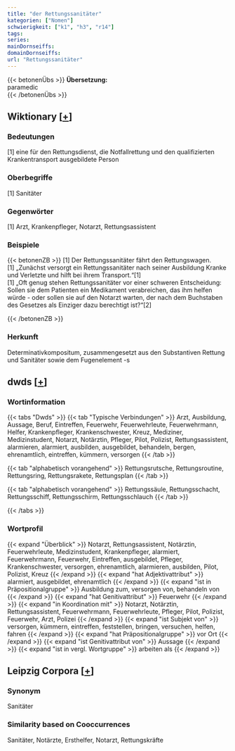```yaml
---
title: "der Rettungssanitäter"
kategorien: ["Nomen"]
schwierigkeit: ["k1", "h3", "r14"]
tags:
series:
mainDornseiffs:
domainDornseiffs:
url: "Rettungssanitäter"
---
```


{{< betonenÜbs >}}
**Übersetzung:**  
paramedic  
{{< /betonenÜbs >}}

## Wiktionary [[+](https://de.wiktionary.org/wiki/Rettungssanitäter)]

### Bedeutungen
[1] eine für den Rettungsdienst, die Notfallrettung und den qualifizierten Krankentransport ausgebildete Person  

### Oberbegriffe
[1] Sanitäter  

### Gegenwörter
[1] Arzt, Krankenpfleger, Notarzt, Rettungsassistent  

### Beispiele
{{< betonenZB >}}
[1] Der Rettungssanitäter fährt den Rettungswagen.  
[1] „Zunächst versorgt ein Rettungssanitäter nach seiner Ausbildung Kranke und Verletzte und hilft bei ihrem Transport.“[1]  
[1] „Oft genug stehen Rettungssanitäter vor einer schweren Entscheidung: Sollen sie dem Patienten ein Medikament verabreichen, das ihm helfen würde - oder sollen sie auf den Notarzt warten, der nach dem Buchstaben des Gesetzes als Einziger dazu berechtigt ist?“[2]  

{{< /betonenZB >}}
### Herkunft
Determinativkompositum, zusammengesetzt aus den Substantiven Rettung und Sanitäter sowie dem Fugenelement -s  



## dwds [[+](https://www.dwds.de/wb/Rettungssanitäter)]

### Wortinformation
{{< tabs "Dwds" >}}
{{< tab "Typische Verbindungen" >}}
Arzt, Ausbildung, Aussage, Beruf, Eintreffen, Feuerwehr, Feuerwehrleute, Feuerwehrmann, Helfer, Krankenpfleger, Krankenschwester, Kreuz, Mediziner, Medizinstudent, Notarzt, Notärztin, Pfleger, Pilot, Polizist, Rettungsassistent, alarmieren, alarmiert, ausbilden, ausgebildet, behandeln, bergen, ehrenamtlich, eintreffen, kümmern, versorgen
{{< /tab >}}

{{< tab "alphabetisch vorangehend" >}}
Rettungsrutsche, Rettungsroutine, Rettungsring, Rettungsrakete, Rettungsplan
{{< /tab >}}

{{< tab "alphabetisch vorangehend" >}}
Rettungssäule, Rettungsschacht, Rettungsschiff, Rettungsschirm, Rettungsschlauch
{{< /tab >}}

{{< /tabs >}}

### Wortprofil
{{< expand "Überblick" >}} Notarzt, Rettungsassistent, Notärztin, Feuerwehrleute, Medizinstudent, Krankenpfleger, alarmiert, Feuerwehrmann, Feuerwehr, Eintreffen, ausgebildet, Pfleger, Krankenschwester, versorgen, ehrenamtlich, alarmieren, ausbilden, Pilot, Polizist, Kreuz {{< /expand >}}
{{< expand "hat Adjektivattribut" >}} alarmiert, ausgebildet, ehrenamtlich {{< /expand >}}
{{< expand "ist in Präpositionalgruppe" >}} Ausbildung zum, versorgen von, behandeln von {{< /expand >}}
{{< expand "hat Genitivattribut" >}} Feuerwehr {{< /expand >}}
{{< expand "in Koordination mit" >}} Notarzt, Notärztin, Rettungsassistent, Feuerwehrmann, Feuerwehrleute, Pfleger, Pilot, Polizist, Feuerwehr, Arzt, Polizei {{< /expand >}}
{{< expand "ist Subjekt von" >}} versorgen, kümmern, eintreffen, feststellen, bringen, versuchen, helfen, fahren {{< /expand >}}
{{< expand "hat Präpositionalgruppe" >}} vor Ort {{< /expand >}}
{{< expand "ist Genitivattribut von" >}} Aussage {{< /expand >}}
{{< expand "ist in vergl. Wortgruppe" >}} arbeiten als {{< /expand >}}

## Leipzig Corpora [[+](https://corpora.uni-leipzig.de/en/res?word=Rettungssanitäter&corpusId=deu_newscrawl-public_2018)]


### Synonym
Sanitäter


### Similarity based on Cooccurrences
Sanitäter, Notärzte, Ersthelfer, Notarzt, Rettungskräfte

